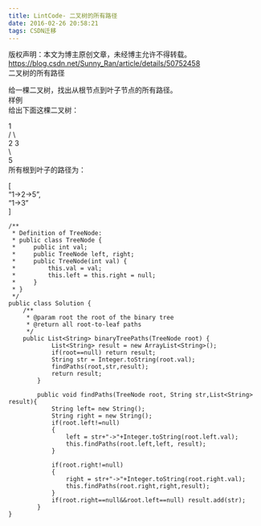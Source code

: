 ```yaml
---
title: LintCode- 二叉树的所有路径
date: 2016-02-26 20:58:21
tags: CSDN迁移
---
```

 版权声明：本文为博主原创文章，未经博主允许不得转载。 https://blog.csdn.net/Sunny_Ran/article/details/50752458   
  二叉树的所有路径 

 给一棵二叉树，找出从根节点到叶子节点的所有路径。   
 样例   
 给出下面这棵二叉树：

 1   
 / \   
 2 3   
 \   
 5   
 所有根到叶子的路径为：

 [   
 “1->2->5”,   
 “1->3”   
 ]

 
```
/**
 * Definition of TreeNode:
 * public class TreeNode {
 *     public int val;
 *     public TreeNode left, right;
 *     public TreeNode(int val) {
 *         this.val = val;
 *         this.left = this.right = null;
 *     }
 * }
 */
public class Solution {
    /**
     * @param root the root of the binary tree
     * @return all root-to-leaf paths
     */
    public List<String> binaryTreePaths(TreeNode root) {
            List<String> result = new ArrayList<String>();
            if(root==null) return result;
            String str = Integer.toString(root.val);
            findPaths(root,str,result);
            return result;
        }

        public void findPaths(TreeNode root, String str,List<String> result){
            String left= new String();
            String right = new String();
            if(root.left!=null)
            {
                left = str+"->"+Integer.toString(root.left.val);
                this.findPaths(root.left,left, result);
            }

            if(root.right!=null)
            {
                right = str+"->"+Integer.toString(root.right.val);
                this.findPaths(root.right,right,result);
            }
            if(root.right==null&&root.left==null) result.add(str);
        }
}
```
   
  
